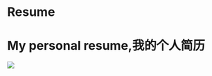 Resume
======

My personal resume,我的个人简历
================================
<img src="http://demon7452.github.io/images/url.jpg"/>
